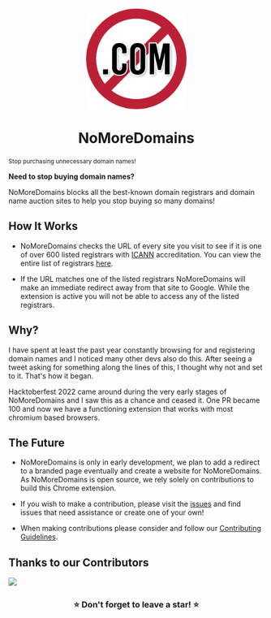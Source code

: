 <p align="center">
  <img width="200px" align="center" src="/assets/icon.svg" alt="logo">
</p>
<h1 align="center">NoMoreDomains</h1>
<small align="center">Stop purchasing unnecessary domain names!</small>


**Need to stop buying domain names?**

NoMoreDomains blocks all the best-known domain registrars and domain name auction sites to help you stop buying so many domains!


## How It Works

* NoMoreDomains checks the URL of every site you visit to see if it is one of over 600 listed registrars with [ICANN](https://icann.org) accreditation. You can view the entire list of registrars [here](https://github.com/immattdavison/NoMoreDomains/blob/master/domains.json).

* If the URL matches one of the listed registrars NoMoreDomains will make an immediate redirect away from that site to Google. While the extension is active you will not be able to access any of the listed registrars.

## Why?

I have spent at least the past year constantly browsing for and registering domain names and I noticed many other devs also do this. After seeing a tweet asking for something along the lines of this, I thought why not and set to it. That's how it began. 

Hacktoberfest 2022 came around during the very early stages of NoMoreDomains and I saw this as a chance and ceased it. One PR became 100 and now we have a functioning extension that works with most chromium based browsers. 

## The Future

* NoMoreDomains is only in early development, we plan to add a redirect to a branded page eventually and create a website for NoMoreDomains. As NoMoreDomains is open source, we rely solely on contributions to build this Chrome extension. 
* If you wish to make a contribution, please visit the [issues](https://github.com/immattdavison/NoMoreDomains/issues) and find issues that need assistance or create one of your own!

* When making contributions please consider and follow our [Contributing Guidelines](https://github.com/immattdavison/NoMoreDomains/blob/master/CONTRIBUTING.md).

## Thanks to our Contributors
<a href="https://github.com/immattdavison/NoMoreDomains/graphs/contributors">
  <img src="https://contrib.rocks/image?repo=immattdavison/NoMoreDomains" />
</a>

<h3 align="center">⭐ Don't forget to leave a star! ⭐</h3>

